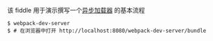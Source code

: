 该 fiddle 用于演示撰写一个[异步加载器](http://webpack.github.io/docs/loaders.html#async-loader) 的基本流程

```
$ webpack-dev-server
$ # 在浏览器中打开 http://localhost:8080/webpack-dev-server/bundle
```
